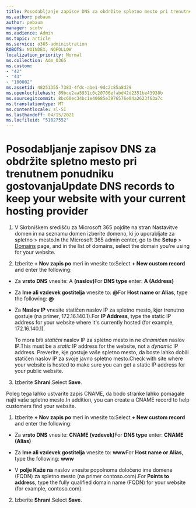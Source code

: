```yaml
---
title: Posodabljanje zapisov DNS za obdržite spletno mesto pri trenutnem ponudniku gostovanja
ms.author: pebaum
author: pebaum
manager: scotv
ms.audience: Admin
ms.topic: article
ms.service: o365-administration
ROBOTS: NOINDEX, NOFOLLOW
localization_priority: Normal
ms.collection: Adm_O365
ms.custom:
- "42"
- "43"
- "100002"
ms.assetid: 48251355-7383-4fdc-a1e1-9dc2c85a8d29
ms.openlocfilehash: 89bce2aa5931c0c20706efabd42d2351be43938b
ms.sourcegitcommit: 8bc60ec34bc1e40685e3976576e04a2623f63a7c
ms.translationtype: MT
ms.contentlocale: sl-SI
ms.lasthandoff: 04/15/2021
ms.locfileid: "51827552"
---
```

# <a name="update-dns-records-to-keep-your-website-with-your-current-hosting-provider"></a><span data-ttu-id="b20cc-102">Posodabljanje zapisov DNS za obdržite spletno mesto pri trenutnem ponudniku gostovanja</span><span class="sxs-lookup"><span data-stu-id="b20cc-102">Update DNS records to keep your website with your current hosting provider</span></span>

1. <span data-ttu-id="b20cc-103">V Skrbniškem središču za Microsoft 365 pojdite na stran Nastavitve domen in na seznamu domen izberite domeno, ki jo uporabljate za spletno   >  [](https://admin.microsoft.com/Adminportal#/Domains) mesto.</span><span class="sxs-lookup"><span data-stu-id="b20cc-103">In the Microsoft 365 admin center, go to the **Setup** > [Domains](https://admin.microsoft.com/Adminportal#/Domains) page, and in the list of domains, select the domain you're using for your website.</span></span>

2. <span data-ttu-id="b20cc-104">Izberite **+ Nov zapis po** meri in vnesite to:</span><span class="sxs-lookup"><span data-stu-id="b20cc-104">Select **+ New custom record** and enter the following:</span></span>

  - <span data-ttu-id="b20cc-105">Za **vrsto DNS** vnesite: A **(naslov)**</span><span class="sxs-lookup"><span data-stu-id="b20cc-105">For **DNS type** enter: **A (Address)**</span></span>

  - <span data-ttu-id="b20cc-106">Za **Ime ali vzdevek gostitelja** vnesite to: **@**</span><span class="sxs-lookup"><span data-stu-id="b20cc-106">For **Host name or Alias**, type the following: **@**</span></span>

  - <span data-ttu-id="b20cc-107">Za **Naslov IP** vnesite statičen naslov IP za spletno mesto, kjer trenutno gostuje (na primer, 172.16.140.1).</span><span class="sxs-lookup"><span data-stu-id="b20cc-107">For **IP Address**, type the static IP address for your website where it's currently hosted (for example, 172.16.140.1).</span></span>

    <span data-ttu-id="b20cc-108">To mora biti  *statični*  naslov IP za spletno mesto in ne  *dinamičen*  naslov IP.</span><span class="sxs-lookup"><span data-stu-id="b20cc-108">This must be a  *static*  IP address for the website, not a  *dynamic*  IP address.</span></span> <span data-ttu-id="b20cc-109">Preverite, kje gostuje vaše spletno mesto, da boste lahko dobili statičen naslov IP za svoje javno spletno mesto.</span><span class="sxs-lookup"><span data-stu-id="b20cc-109">Check with site where your website is hosted to make sure you can get a static IP address for your public website.</span></span>

3. <span data-ttu-id="b20cc-110">Izberite **Shrani**.</span><span class="sxs-lookup"><span data-stu-id="b20cc-110">Select **Save**.</span></span>

<span data-ttu-id="b20cc-111">Poleg tega lahko ustvarite zapis CNAME, da bodo stranke lahko pomagale najti vaše spletno mesto.</span><span class="sxs-lookup"><span data-stu-id="b20cc-111">In addition, you can create a CNAME record to help customers find your website.</span></span>
  
1. <span data-ttu-id="b20cc-112">Izberite **+ Nov zapis po** meri in vnesite to:</span><span class="sxs-lookup"><span data-stu-id="b20cc-112">Select **+ New custom record** and enter the following:</span></span>

  - <span data-ttu-id="b20cc-113">Za **vrsto DNS** vnesite: **CNAME (vzdevek)**</span><span class="sxs-lookup"><span data-stu-id="b20cc-113">For **DNS type** enter: **CNAME (Alias)**</span></span>

  - <span data-ttu-id="b20cc-114">Za **Ime ali vzdevek gostitelja** vnesite to: **www**</span><span class="sxs-lookup"><span data-stu-id="b20cc-114">For **Host name or Alias**, type the following: **www**</span></span>

  - <span data-ttu-id="b20cc-115">V **polje Kaže na** naslov vnesite popolnoma določeno ime domene (FQDN) za spletno mesto (na primer contoso.com).</span><span class="sxs-lookup"><span data-stu-id="b20cc-115">For **Points to address**, type the fully qualified domain name (FQDN) for your website (for example, contoso.com).</span></span>

2. <span data-ttu-id="b20cc-116">Izberite **Shrani**.</span><span class="sxs-lookup"><span data-stu-id="b20cc-116">Select **Save**.</span></span>

